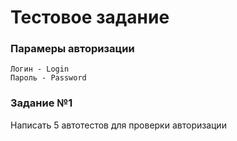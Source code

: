# Тестовое задание 
### Парамеры авторизации
```
Логин - Login
Пароль - Password
```
### Задание №1
Написать 5 автотестов для проверки авторизации
